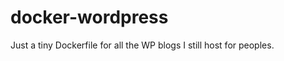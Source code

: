 docker-wordpress
================

Just a tiny Dockerfile for all the WP blogs I still host for peoples. 
